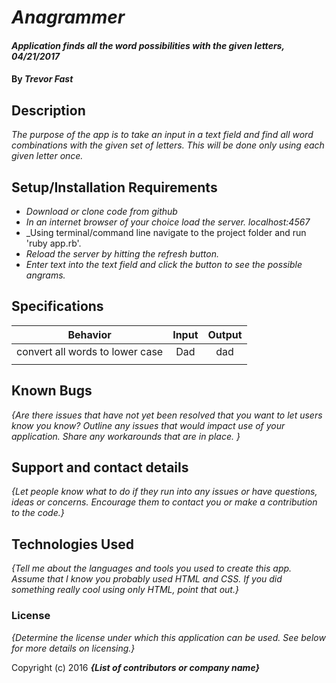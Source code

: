 # _Anagrammer_

#### _Application finds all the word possibilities with the given letters, 04/21/2017_

#### By _**Trevor Fast**_

## Description

_The purpose of the app is to take an input in a text field and find all word combinations with the given set of letters. This will be done only using each given letter once._


## Setup/Installation Requirements

* _Download or clone code from github_
* _In an internet browser of your choice load the server. localhost:4567_
* _Using terminal/command line navigate to the project folder and run 'ruby app.rb'.
* _Reload the server by hitting the refresh button._
* _Enter text into the text field and click the button to see the possible angrams._


## Specifications

| Behavior |  Input   |  Output  |
|----------|:--------:|:--------:|
|convert all words to lower case|Dad|dad|
||||

## Known Bugs

_{Are there issues that have not yet been resolved that you want to let users know you know?  Outline any issues that would impact use of your application.  Share any workarounds that are in place. }_

## Support and contact details

_{Let people know what to do if they run into any issues or have questions, ideas or concerns.  Encourage them to contact you or make a contribution to the code.}_

## Technologies Used

_{Tell me about the languages and tools you used to create this app. Assume that I know you probably used HTML and CSS. If you did something really cool using only HTML, point that out.}_

### License

*{Determine the license under which this application can be used.  See below for more details on licensing.}*

Copyright (c) 2016 **_{List of contributors or company name}_**
